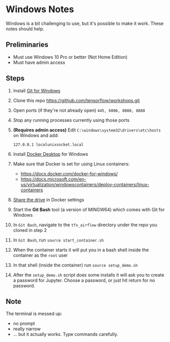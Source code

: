 # Windows Notes

Windows is a bit challenging to use, but it's possible to make it work.  These notes should help.

## Preliminaries
* Must use Windows 10 Pro or better (Not Home Edition)
* Must have admin access

## Steps
1. Install [Git for Windows](https://gitforwindows.org/)
1. Clone this repo https://github.com/tensorflow/workshops.git
1. Open ports (if they're not already open) `445, 6006, 8080, 8888`
1. Stop any running processes currently using those ports
1. **(Requires admin access)** Edit `C:\windows\system32\drivers\etc\hosts` on Windows and add:

    `127.0.0.1 localunixsocket.local`

1. Install [Docker Desktop](https://hub.docker.com/editions/community/docker-ce-desktop-windows) for Windows
1. Make sure that Docker is set for using Linux containers:
    * https://docs.docker.com/docker-for-windows/
    * https://docs.microsoft.com/en-us/virtualization/windowscontainers/deploy-containers/linux-containers
1. [Share the drive](https://docs.docker.com/docker-for-windows/#shared-drives) in Docker settings
1. Start the **Git Bash** tool (a version of MINGW64) which comes with Git for Windows
1. In `Git Bash`, navigate to the `tfx_airflow` directory under the repo you cloned in step 2
1. In `Git Bash`, run `source start_container.sh`
1. When the container starts it will put you in a bash shell inside the container as the `root` user
1. In that shell (inside the container) run `source setup_demo.sh`
1. After the `setup_demo.sh` script does some installs it will ask you to create a password for Jupyter.  Choose a password, or just hit return for no password.

## Note
The terminal is messed up:
* no prompt
* really narrow
* ... but it actually works.  Type commands carefully.
